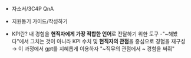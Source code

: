- 자소서/3C4P QnA
- 지원동기 가이드/작성하기

- KPI란? 내 경험을 **현직자에게 가장 적합한 언어**로 전달하기 위한 도구 
  -"~해봤다"에서 그치는 것이 아니라 KPI 수치 및 **현직자의 관점**을 중심으로 경험을 재구성 → 이 과정에서 gpt를 지혜롭게 이용하자 "~직무의 관점에서 ~ 경험을 써줘"

